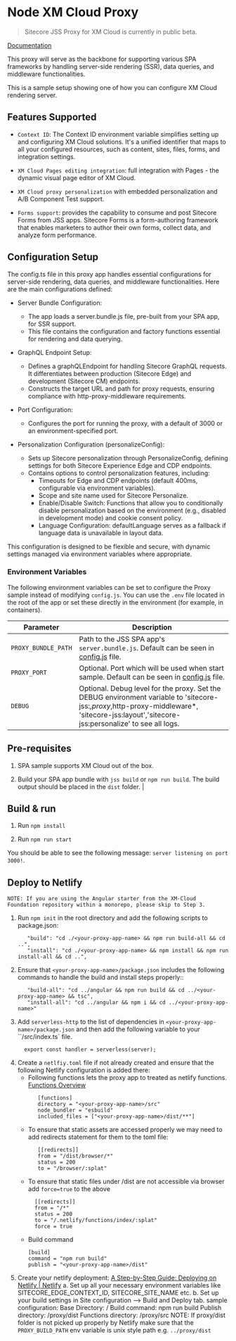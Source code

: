 # Node XM Cloud Proxy

> Sitecore JSS Proxy for XM Cloud is currently in public beta.

[Documentation](TODO)

This proxy will serve as the backbone for supporting various SPA frameworks by handling server-side rendering (SSR), data queries, and middleware functionalities.

This is a sample setup showing one of how you can configure XM Cloud rendering server.

## Features Supported

- `Context ID`: The Context ID environment variable simplifies setting up and configuring XM Cloud solutions. It's a unified identifier that maps to all your configured resources, such as content, sites, files, forms, and integration settings.

- `XM Cloud Pages editing integration`: full integration with Pages - the dynamic visual page editor of XM Cloud.

- `XM Cloud proxy personalization` with embedded personalization and A/B Component Test support.

- `Forms support`: provides the capability to consume and post Sitecore Forms from JSS apps. Sitecore Forms is a form-authoring framework that enables marketers to author their own forms, collect data, and analyze form performance.

## Configuration Setup

The config.ts file in this proxy app handles essential configurations for server-side rendering, data queries, and middleware functionalities. Here are the main configurations defined:

- Server Bundle Configuration:

  - The app loads a server.bundle.js file, pre-built from your SPA app, for SSR support.
  - This file contains the configuration and factory functions essential for rendering and data querying.

- GraphQL Endpoint Setup:

  - Defines a graphQLEndpoint for handling Sitecore GraphQL requests. It differentiates between production (Sitecore Edge) and development (Sitecore CM) endpoints.
  - Constructs the target URL and path for proxy requests, ensuring compliance with http-proxy-middleware requirements.

- Port Configuration:

  - Configures the port for running the proxy, with a default of 3000 or an environment-specified port.

- Personalization Configuration (personalizeConfig):

  - Sets up Sitecore personalization through PersonalizeConfig, defining settings for both Sitecore Experience Edge and CDP endpoints.
  - Contains options to control personalization features, including:
    - Timeouts for Edge and CDP endpoints (default 400ms, configurable via environment variables).
    - Scope and site name used for Sitecore Personalize.
    - Enable/Disable Switch: Functions that allow you to conditionally disable personalization based on the environment (e.g., disabled in development mode) and cookie consent policy.
    - Language Configuration: defaultLanguage serves as a fallback if language data is unavailable in layout data.

This configuration is designed to be flexible and secure, with dynamic settings managed via environment variables where appropriate.

### Environment Variables

The following environment variables can be set to configure the Proxy sample instead of modifying `config.js`. You can use the `.env` file located in the root of the app or set these directly in the environment (for example, in containers).

| Parameter           | Description                                                                                                                                                                                  |
| ------------------- | -------------------------------------------------------------------------------------------------------------------------------------------------------------------------------------------- |
| `PROXY_BUNDLE_PATH` | Path to the JSS SPA app's `server.bundle.js`. Default can be seen in [config.js](./config.js) file.                                                                                          |
| `PROXY_PORT`        | Optional. Port which will be used when start sample. Default can be seen in [config.js](./config.js) file.                                                                                   |
| `DEBUG`             | Optional. Debug level for the proxy. Set the DEBUG environment variable to 'sitecore-jss:_,proxy_,http-proxy-middleware\*, 'sitecore-jss:layout','sitecore-jss:personalize' to see all logs. |

## Pre-requisites

1. SPA sample supports XM Cloud out of the box.

2. Build your SPA app bundle with `jss build` or `npm run build`. The build output should be placed in the `dist` folder. |

## Build & run

1. Run `npm install`

2. Run `npm run start`

You should be able to see the following message:
`server listening on port 3000!`.

## Deploy to Netlify

`NOTE: If you are using the Angular starter from the XM-Cloud Foundation repository within a monorepo, please skip to Step 3.`

1. Run `npm init` in the root directory and add the following scripts to package.json:
   ```
      "build": "cd ./<your-proxy-app-name> && npm run build-all && cd ..",
      "install": "cd ./<your-proxy-app-name> && npm install && npm run install-all && cd ..",
   ```
2. Ensure that `<your-proxy-app-name>/package.json` includes the following commands to handle the build and install steps properly::
   ```
      "build-all": "cd ../angular && npm run build && cd ../<your-proxy-app-name> && tsc",
      "install-all": "cd ../angular && npm i && cd ../<your-proxy-app-name>"
   ```
3. Add `serverless-http` to the list of dependencies in `<your-proxy-app-name>/package.json` and then add the following variable to your ``<your-proxy-app-name>/src/index.ts` file.
    ```
      export const handler = serverless(server);
    ```
4. Create a `netlfiy.toml` file if not already created and ensure that the following Netlify configuration is added there:
   - Following functions lets the proxy app to treated as netlify functions. [Functions Overview](https://docs.netlify.com/functions/overview/)
     ```
        [functions]
        directory = "<your-proxy-app-name>/src"
        node_bundler = "esbuild"
        included_files = ["<your-proxy-app-name>/dist/**"]
     ```
   - To ensure that static assets are accessed properly we may need to add redirects statement for them to the toml file:
     ```
        [[redirects]]
        from = "/dist/browser/*"
        status = 200
        to = "/browser/:splat"
     ```
   - To ensure that static files under /dist are not accessible via browser add `force=true` to the above
     ```
       [[redirects]]
       from = "/*"
       status = 200
       to = "/.netlify/functions/index/:splat"
       force = true
     ```
   - Build command
     ```
     [build]
     command = "npm run build"
     publish = "<your-proxy-app-name>/dist"
     ```
5. Create your netlify deployment: [A Step-by-Step Guide: Deploying on Netlify | Netlify](https://www.netlify.com/blog/2016/09/29/a-step-by-step-guide-deploying-on-netlify/)
   a. Set up all your necessary environment variables like SITECORE_EDGE_CONTEXT_ID, SITECORE_SITE_NAME etc.
   b. Set up your build settings in Site configuration --> Build and Deploy tab.
      sample configuration:
        Base Directory: /
        Build command: npm run build
        Publish directory: /proxy/dist
        Functions directory: /proxy/src
   NOTE: If proxy/dist folder is not picked up properly by Netlify make sure that the `PROXY_BUILD_PATH` env variable is unix style path e.g. `../proxy/dist`
